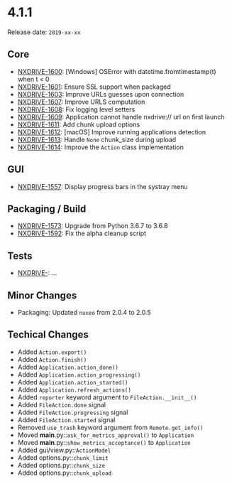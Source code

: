 # 4.1.1

Release date: `2019-xx-xx`

## Core

- [NXDRIVE-1600](https://jira.nuxeo.com/browse/NXDRIVE-1600): [Windows] OSError with datetime.fromtimestamp(t) when t < 0
- [NXDRIVE-1601](https://jira.nuxeo.com/browse/NXDRIVE-1601): Ensure SSL support when packaged
- [NXDRIVE-1603](https://jira.nuxeo.com/browse/NXDRIVE-1603): Improve URLs guesses upon connection
- [NXDRIVE-1607](https://jira.nuxeo.com/browse/NXDRIVE-1607): Improve URLS computation
- [NXDRIVE-1608](https://jira.nuxeo.com/browse/NXDRIVE-1608): Fix logging level setters
- [NXDRIVE-1609](https://jira.nuxeo.com/browse/NXDRIVE-1609): Application cannot handle nxdrive:// url on first launch
- [NXDRIVE-1611](https://jira.nuxeo.com/browse/NXDRIVE-1611): Add chunk upload options
- [NXDRIVE-1612](https://jira.nuxeo.com/browse/NXDRIVE-1612): [macOS] Improve running applications detection
- [NXDRIVE-1613](https://jira.nuxeo.com/browse/NXDRIVE-1613): Handle `None` chunk_size during upload
- [NXDRIVE-1614](https://jira.nuxeo.com/browse/NXDRIVE-1614): Improve the `Action` class implementation

## GUI

- [NXDRIVE-1557](https://jira.nuxeo.com/browse/NXDRIVE-1557): Display progress bars in the systray menu

## Packaging / Build

- [NXDRIVE-1573](https://jira.nuxeo.com/browse/NXDRIVE-1573): Upgrade from Python 3.6.7 to 3.6.8
- [NXDRIVE-1592](https://jira.nuxeo.com/browse/NXDRIVE-1592): Fix the alpha cleanup script

## Tests

- [NXDRIVE-](https://jira.nuxeo.com/browse/NXDRIVE-): ...

## Minor Changes

- Packaging: Updated `nuxeo` from 2.0.4 to 2.0.5

## Techical Changes

- Added `Action.export()`
- Added `Action.finish()`
- Added `Application.action_done()`
- Added `Application.action_progressing()`
- Added `Application.action_started()`
- Added `Application.refresh_actions()`
- Added `reporter` keyword argument to `FileAction.__init__()`
- Added `FileAction.done` signal
- Added `FileAction.progressing` signal
- Added `FileAction.started` signal
- Removed `use_trash` keyword argument from `Remote.get_info()`
- Moved __main__.py::`ask_for_metrics_approval()` to `Application`
- Moved __main__.py::`show_metrics_acceptance()` to `Application`
- Added gui/view.py::`ActionModel`
- Added options.py::`chunk_limit`
- Added options.py::`chunk_size`
- Added options.py::`chunk_upload`
